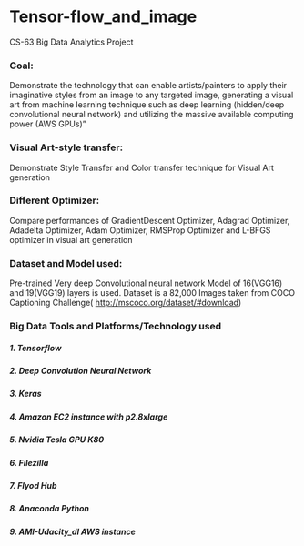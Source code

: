 # Tensor-flow_and_image
CS-63 Big Data Analytics Project

### Goal:
Demonstrate the technology that can enable artists/painters to apply their imaginative styles from an image to any targeted image, generating a visual art from machine learning technique such as deep learning (hidden/deep convolutional neural network) and utilizing the massive available computing power (AWS GPUs)”

### Visual Art-style transfer: 
Demonstrate Style Transfer and Color transfer technique for Visual Art generation
### Different Optimizer: 
Compare performances of GradientDescent Optimizer, Adagrad Optimizer, Adadelta Optimizer, Adam Optimizer, RMSProp Optimizer and L-BFGS optimizer in visual art generation

### Dataset and Model used: 
Pre-trained Very deep Convolutional neural network Model of 16(VGG16) and 19(VGG19) layers is used. Dataset is a 82,000 Images taken from COCO Captioning Challenge( http://mscoco.org/dataset/#download)

### Big Data Tools and Platforms/Technology used 
##### 1. Tensorflow
##### 2. Deep Convolution Neural Network
##### 3. Keras
##### 4. Amazon EC2 instance with p2.8xlarge
##### 5. Nvidia Tesla GPU K80
##### 6. Filezilla
##### 7. Flyod Hub
##### 8. Anaconda Python
##### 9. AMI-Udacity_dl AWS instance

